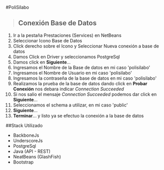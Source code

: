 #PoliSílabo
>Conexión Base de Datos
>-------------
1. Ir a la pestaña Prestaciones (Services) en NetBeans  
2. Seleccionar Icono Base de Datos  
3. Click derecho sobre el Icono y Seleccionar Nueva conexión a base de datos
4. Damos Click en Driver y seleccionamos PostgreSql
5. Damos click en **Siguiente**...
6. Ingresamos el Nombre de la Base de datos en mi caso 'polisilabo'
7. Ingresamos el Nombre de Usuario en mi caso 'polisilabo'
8. Ingresamos la contraseña de la base de datos en mi caso 'polisilabo'
9. Realizamos la prueba de la base de datos dando click en **Probar Conexión** nos debara indicar *Connection Succeeded*
10. Si nos salio el mensaje *Connection Succeeded* podemos dar click en **Siguiente**...
11. Seleccionamos el schema a utilizar, en mi caso 'public'
12. **Siguiente**...
13. **Terminar**... y listo ya se efectuo la conexión a la base de datos

##Stack Utilizado
* BackboneJs
* UnderscoreJs
* PostgreSql
* Java (API - REST)
* NeatBeans (GlashFish)
* Bootstrap
